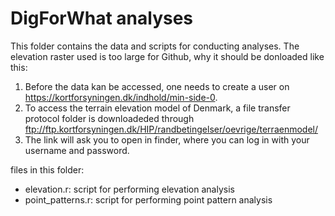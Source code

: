 # DigForWhat analyses
This folder contains the data and scripts for conducting analyses.
The elevation raster used is too large for Github, why it should be donloaded like this:


1. Before the data kan be accessed, one needs to create a user on https://kortforsyningen.dk/indhold/min-side-0.
2. To access the terrain elevation model of Denmark, a file transfer protocol folder is downloadeded through ftp://ftp.kortforsyningen.dk/HIP/randbetingelser/oevrige/terraenmodel/
3. The link will ask you to open in finder, where you can log in with your username and password.


files in this folder:
- elevation.r: script for performing elevation analysis
- point_patterns.r: script for performing point pattern analysis




